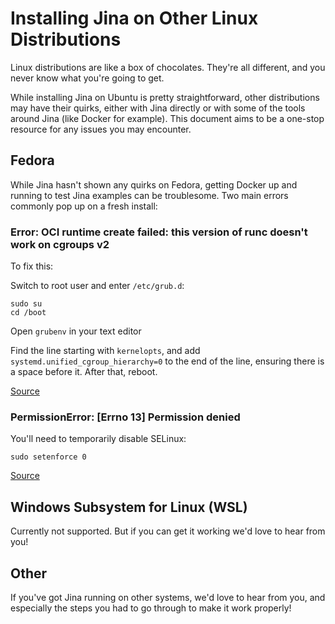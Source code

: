 # Installing Jina on Other Linux Distributions

Linux distributions are like a box of chocolates. They're all different, and you never know what you're going to get.

While installing Jina on Ubuntu is pretty straightforward, other distributions may have their quirks, either with Jina directly or with some of the tools around Jina (like Docker for example). This document aims to be a one-stop resource for any issues you may encounter.

## Fedora

While Jina hasn't shown any quirks on Fedora, getting Docker up and running to test Jina examples can be troublesome. Two main errors commonly pop up on a fresh install:

### Error: OCI runtime create failed: this version of runc doesn't work on cgroups v2

To fix this:

Switch to root user and enter `/etc/grub.d`:

```
sudo su
cd /boot
```

Open `grubenv` in your text editor

Find the line starting with `kernelopts`, and add `systemd.unified_cgroup_hierarchy=0` to the end of the line, ensuring there is a space before it. After that, reboot.

[Source](https://github.com/jitsi/docker-jitsi-meet/issues/618)

### PermissionError: [Errno 13] Permission denied

You'll need to temporarily disable SELinux:

```
sudo setenforce 0
```

[Source](https://stackoverflow.com/questions/61527193/docker-and-permissionerror-errno-13-permission-denied-output-svg)

## Windows Subsystem for Linux (WSL)

Currently not supported. But if you can get it working we'd love to hear from you!

## Other

If you've got Jina running on other systems, we'd love to hear from you, and especially the steps you had to go through to make it work properly!
